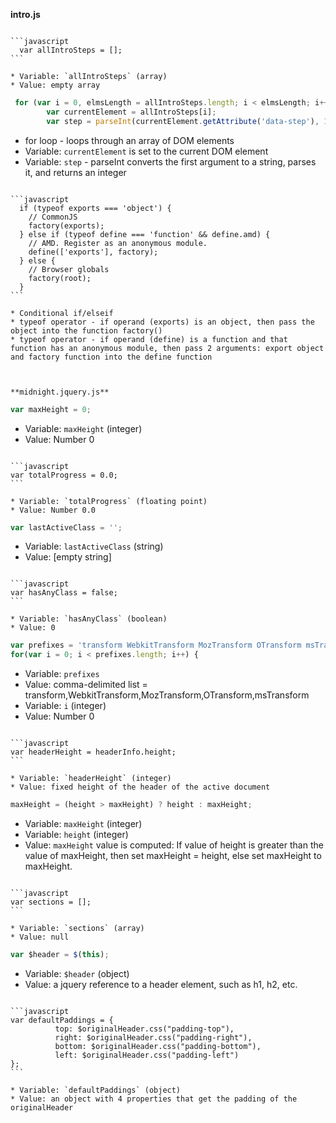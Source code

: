 **intro.js**

~~~

```javascript
  var allIntroSteps = [];
```

* Variable: `allIntroSteps` (array)
* Value: empty array

~~~

```javascript
 for (var i = 0, elmsLength = allIntroSteps.length; i < elmsLength; i++) {
        var currentElement = allIntroSteps[i];
        var step = parseInt(currentElement.getAttribute('data-step'), 10);
```
* for loop - loops through an array of DOM elements
* Variable: `currentElement` is set to the current DOM element
* Variable: `step` - parseInt converts the first argument to a string, parses it, and returns an integer 

~~~

```javascript
  if (typeof exports === 'object') {
    // CommonJS
    factory(exports);
  } else if (typeof define === 'function' && define.amd) {
    // AMD. Register as an anonymous module.
    define(['exports'], factory);
  } else {
    // Browser globals
    factory(root);
  }
```
 
* Conditional if/elseif
* typeof operator - if operand (exports) is an object, then pass the object into the function factory()
* typeof operator - if operand (define) is a function and that function has an anonymous module, then pass 2 arguments: export object and factory function into the define function



**midnight.jquery.js**

~~~

```javascript
var maxHeight = 0;
```
 
* Variable: `maxHeight` (integer)
* Value: Number 0
 
~~~

```javascript
var totalProgress = 0.0;
```

* Variable: `totalProgress` (floating point)
* Value: Number 0.0 

~~~

```javascript
var lastActiveClass = '';
```

* Variable: `lastActiveClass` (string)
* Value: [empty string] 

~~~

```javascript
var hasAnyClass = false;
```

* Variable: `hasAnyClass` (boolean)
* Value: 0

~~~

```javascript
var prefixes = 'transform WebkitTransform MozTransform OTransform msTransform'.split(' ');
for(var i = 0; i < prefixes.length; i++) {
```

* Variable: `prefixes` 
* Value: comma-delimited list = transform,WebkitTransform,MozTransform,OTransform,msTransform
* Variable: `i` (integer)
* Value: Number 0

~~~

```javascript
var headerHeight = headerInfo.height;
```

* Variable: `headerHeight` (integer)
* Value: fixed height of the header of the active document 

~~~

```javascript
maxHeight = (height > maxHeight) ? height : maxHeight;
```
 
* Variable: `maxHeight` (integer)
* Variable: `height` (integer)
* Value: `maxHeight` value is computed: If value of height is greater than the value of maxHeight, then set maxHeight = height, else set maxHeight to maxHeight.

~~~

```javascript
var sections = [];
```
 
* Variable: `sections` (array) 
* Value: null

~~~

```javascript
var $header = $(this);
```
 
* Variable: `$header` (object) 
* Value: a jquery reference to a header element, such as h1, h2, etc. 

~~~

```javascript
var defaultPaddings = {
          top: $originalHeader.css("padding-top"),
          right: $originalHeader.css("padding-right"),
          bottom: $originalHeader.css("padding-bottom"),
          left: $originalHeader.css("padding-left")
};
```

* Variable: `defaultPaddings` (object)
* Value: an object with 4 properties that get the padding of the originalHeader
